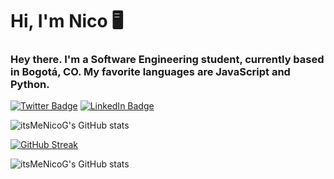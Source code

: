 # Hi, I'm Nico 🖥
### Hey there. I'm a Software Engineering student, currently based in Bogotá, CO. My favorite languages are JavaScript and Python.
[![Twitter Badge](https://img.shields.io/badge/Twitter-Profile-informational?style=for-the-badge&logo=twitter&logoColor=white&color=1CA2F1)](https://twitter.com/_NicolasGR)
[![LinkedIn Badge](https://img.shields.io/badge/LinkedIn-Profile-informational?style=for-the-badge&logo=linkedin&logoColor=white&color=0D76A8)](https://www.linkedin.com/in/nicolas-gongora/)

![itsMeNicoG's GitHub stats](https://github-readme-stats.vercel.app/api?username=itsMeNicoG&show_icons=true&theme=dark)

[![GitHub Streak](https://github-readme-streak-stats.herokuapp.com?user=itsMeNicoG&theme=dark)](https://git.io/streak-stats)

![itsMeNicoG's GitHub stats](https://github-readme-stats.vercel.app/api/top-langs?username=itsMeNicoG&show_icons=true&theme=dark&layout=compact)
